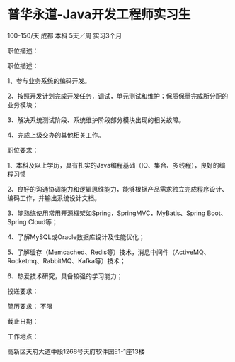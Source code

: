 # 普华永道-Java开发工程师实习生

100-150/天 成都 本科 5天／周 实习3个月

职位描述：

职位描述：

1、参与业务系统的编码开发。

 2、按照开发计划完成开发任务，调试，单元测试和维护；保质保量完成所分配的业务模块； 

3、解决系统测试阶段、系统维护阶段部分模块出现的相关故障。

 4、完成上级交办的其他相关工作。

职位要求：

 1、本科及以上学历，具有扎实的Java编程基础（IO、集合、多线程），良好的编程习惯 

2、良好的沟通协调能力和逻辑思维能力，能够根据产品需求独立完成程序设计、编码工作，并输出系统设计文档。

 3、能熟练使用常用开源框架如Spring，SpringMVC，MyBatis、Spring Boot、Spring Cloud等；

 4、了解MySQL或Oracle数据库设计及性能优化； 

5、了解缓存（Memcached、Redis等）技术，消息中间件（ActiveMQ、Rocketmq、RabbitMQ、Kafka等）技术；

 6、热爱技术研究，具备较强的学习能力；

投递要求：

简历要求： 不限

截止日期：

工作地点：

高新区天府大道中段1268号天府软件园E1-1座13楼
